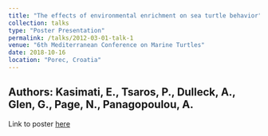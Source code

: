 ```yaml
---
title: "The effects of environmental enrichment on sea turtle behavior"
collection: talks
type: "Poster Presentation"
permalink: /talks/2012-03-01-talk-1
venue: "6th Mediterranean Conference on Marine Turtles"
date: 2018-10-16
location: "Porec, Croatia"
---
```

Authors: Kasimati, E., Tsaros, P., Dulleck, A., Glen, G., Page, N., Panagopoulou, A.
---
Link to poster [here](http://constantin-george.github.io/files/EE-Poster-MedCon2018-final.pdf)
